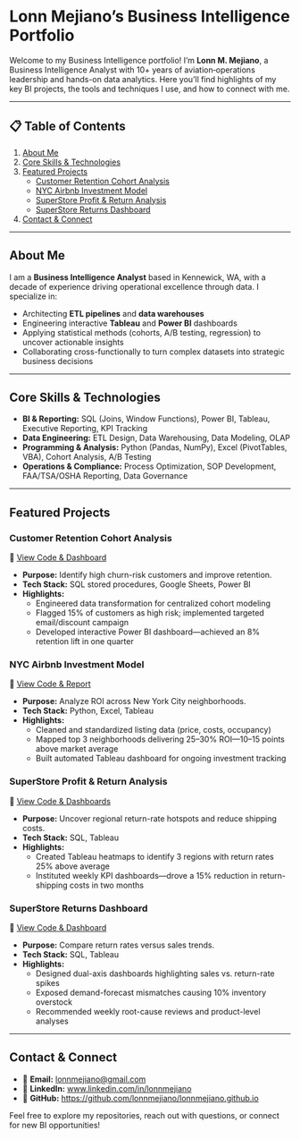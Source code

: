 # Lonn Mejiano’s Business Intelligence Portfolio

Welcome to my Business Intelligence portfolio! I’m **Lonn M. Mejiano**, a Business Intelligence Analyst with 10+ years of aviation‐operations leadership and hands-on data analytics. Here you’ll find highlights of my key BI projects, the tools and techniques I use, and how to connect with me.

---

## 📋 Table of Contents
1. [About Me](#about-me)  
2. [Core Skills & Technologies](#core-skills--technologies)  
3. [Featured Projects](#featured-projects)  
    - [Customer Retention Cohort Analysis](#customer-retention-cohort-analysis)  
    - [NYC Airbnb Investment Model](#nyc-airbnb-investment-model)  
    - [SuperStore Profit & Return Analysis](#superstore-profit--return-analysis)  
    - [SuperStore Returns Dashboard](#superstore-returns-dashboard)  
4. [Contact & Connect](#contact--connect)  

---

## About Me
I am a **Business Intelligence Analyst** based in Kennewick, WA, with a decade of experience driving operational excellence through data. I specialize in:
- Architecting **ETL pipelines** and **data warehouses**  
- Engineering interactive **Tableau** and **Power BI** dashboards  
- Applying statistical methods (cohorts, A/B testing, regression) to uncover actionable insights  
- Collaborating cross-functionally to turn complex datasets into strategic business decisions  

---

## Core Skills & Technologies
- **BI & Reporting:** SQL (Joins, Window Functions), Power BI, Tableau, Executive Reporting, KPI Tracking  
- **Data Engineering:** ETL Design, Data Warehousing, Data Modeling, OLAP  
- **Programming & Analysis:** Python (Pandas, NumPy), Excel (PivotTables, VBA), Cohort Analysis, A/B Testing  
- **Operations & Compliance:** Process Optimization, SOP Development, FAA/TSA/OSHA Reporting, Data Governance  

---

## Featured Projects

### Customer Retention Cohort Analysis
🔗 [View Code & Dashboard](https://github.com/lonnmejiano//cohort-analysis)  
- **Purpose:** Identify high churn-risk customers and improve retention.  
- **Tech Stack:** SQL stored procedures, Google Sheets, Power BI  
- **Highlights:**  
  - Engineered data transformation for centralized cohort modeling  
  - Flagged 15% of customers as high risk; implemented targeted email/discount campaign  
  - Developed interactive Power BI dashboard—achieved an 8% retention lift in one quarter  

### NYC Airbnb Investment Model
🔗 [View Code & Report](https://github.com/lonnmejiano/airbnb-manhattan)  
- **Purpose:** Analyze ROI across New York City neighborhoods.  
- **Tech Stack:** Python, Excel, Tableau  
- **Highlights:**  
  - Cleaned and standardized listing data (price, costs, occupancy)  
  - Mapped top 3 neighborhoods delivering 25–30% ROI—10–15 points above market average  
  - Built automated Tableau dashboard for ongoing investment tracking  

### SuperStore Profit & Return Analysis
🔗 [View Code & Dashboards](https://github.com/lonnmejiano/superstore-profit-loss-analysis)  
- **Purpose:** Uncover regional return-rate hotspots and reduce shipping costs.  
- **Tech Stack:** SQL, Tableau  
- **Highlights:**  
  - Created Tableau heatmaps to identify 3 regions with return rates 25% above average  
  - Instituted weekly KPI dashboards—drove a 15% reduction in return-shipping costs in two months  

### SuperStore Returns Dashboard
🔗 [View Code & Dashboard](https://github.com/lonnmejiano/superstore-returns-dashboard)  
- **Purpose:** Compare return rates versus sales trends.  
- **Tech Stack:** SQL, Tableau  
- **Highlights:**  
  - Designed dual-axis dashboards highlighting sales vs. return-rate spikes  
  - Exposed demand-forecast mismatches causing 10% inventory overstock  
  - Recommended weekly root-cause reviews and product-level analyses  

---

## Contact & Connect
- 📧 **Email:** lonnmejiano@gmail.com  
- 🔗 **LinkedIn:** www.linkedin.com/in/lonnmejiano  
- 🐙 **GitHub:** https://github.com/lonnmejiano/lonnmejiano.github.io

Feel free to explore my repositories, reach out with questions, or connect for new BI opportunities!  
